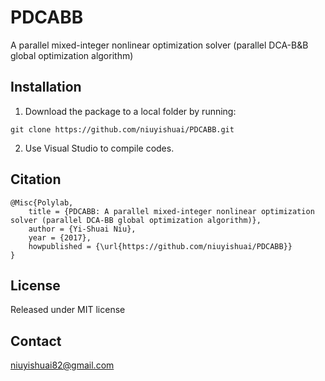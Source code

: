 # PDCABB
A parallel mixed-integer nonlinear optimization solver (parallel DCA-B&amp;B global optimization algorithm)

## Installation
  1. Download the package to a local folder by running:
```console
git clone https://github.com/niuyishuai/PDCABB.git
```
  2. Use Visual Studio to compile codes.

## Citation

```
@Misc{Polylab,
	title = {PDCABB: A parallel mixed-integer nonlinear optimization solver (parallel DCA-BB global optimization algorithm)},
	author = {Yi-Shuai Niu},	
	year = {2017},
	howpublished = {\url{https://github.com/niuyishuai/PDCABB}}
}
```

## License

Released under MIT license

## Contact

niuyishuai82@gmail.com
